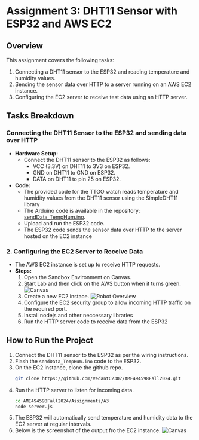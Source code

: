 # Assignment 3: DHT11 Sensor with ESP32 and AWS EC2

## Overview
This assignment covers the following tasks:
1. Connecting a DHT11 sensor to the ESP32 and reading temperature and humidity values.
2. Sending the sensor data over HTTP to a server running on an AWS EC2 instance.
3. Configuring the EC2 server to receive test data using an HTTP server.

## Tasks Breakdown
### Connecting the DHT11 Sensor to the ESP32 and sending data over HTTP
- **Hardware Setup:** 
  - Connect the DHT11 sensor to the ESP32 as follows:
    - VCC (3.3V) on DHT11 to 3V3 on ESP32.
    - GND on DHT11 to GND on ESP32.
    - DATA on DHT11 to pin 25 on ESP32.
- **Code:**
  - The provided code for the TTGO watch reads temperature and humidity values from the DHT11 sensor using the SimpleDHT11 library 
  - The Arduino code is available in the repository: [sendData_TempHum.ino](https://github.com/VedantC2307/AME494598Fall2024/tree/main/Assignments/A3/sendData_TempHum/sendData_TempHum.ino).
  - Upload and run the ESP32 code.
  - The ESP32 code sends the sensor data over HTTP to the server hosted on the EC2 instance
  
### 2. Configuring the EC2 Server to Receive Data
- The AWS EC2 instance is set up to receive HTTP requests.
- **Steps:**
  1. Open the Sandbox Environment on Canvas.
  2. Start Lab and then click on the AWS button when it turns green.
  ![Canvas](path/to/your/image.png)
  3. Create a new EC2 instace.
  ![Robot Overview](path/to/your/image.png)
  4. Configure the EC2 security group to allow incoming HTTP traffic on the required port.
  5. Install nodejs and other neccessary libraries
  6. Run the HTTP server code to receive data from the ESP32

## How to Run the Project
1. Connect the DHT11 sensor to the ESP32 as per the wiring instructions.
2. Flash the `sendData_TempHum.ino` code to the ESP32.
3. On the EC2 instance, clone the github repo.
   ```bash
   git clone https://github.com/VedantC2307/AME494598Fall2024.git
   ```
5. Run the HTTP server to listen for incoming data.
   ```bash
   cd AME494598Fall2024/Assignments/A3
   node server.js
   ```
6. The ESP32 will automatically send temperature and humidity data to the EC2 server at regular intervals.
7. Below is the screenshot of the output fro the EC2 instance.
    ![Canvas](path/to/your/image.png)

